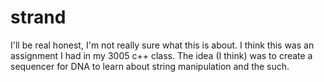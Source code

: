 strand
======

I'll be real honest, I'm not really sure what this is about. I think this was an assignment I had in my 3005 c++ class. The idea (I think) was to create a sequencer for DNA to learn about string manipulation and the such.
